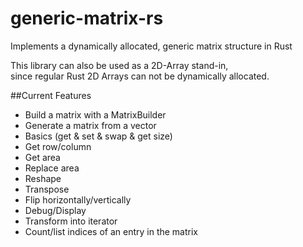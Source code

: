 # generic-matrix-rs
Implements a dynamically allocated, generic matrix structure in Rust  
  

This library can also be used as a 2D-Array stand-in,  
since regular Rust 2D Arrays can not be dynamically allocated.

##Current Features
* Build a matrix with a MatrixBuilder
* Generate a matrix from a vector
* Basics (get & set & swap & get size)
* Get row/column
* Get area
* Replace area
* Reshape
* Transpose
* Flip horizontally/vertically
* Debug/Display
* Transform into iterator
* Count/list indices of an entry in the matrix